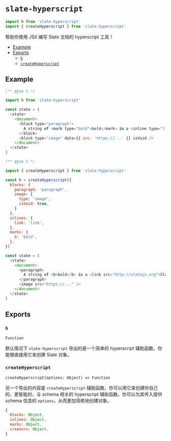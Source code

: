 
# `slate-hyperscript`

```js
import h from 'slate-hyperscript'
import { createHyperscript } from 'slate-hyperscript'
```

帮助你使用 JSX 编写 Slate 文档的 hyperscript 工具！

- [Example](#example)
- [Exports](#methods)
  - [`h`](#h)
  - [`createHyperscript`](#createhyperscript)


## Example

```js
/** @jsx h */

import h from 'slate-hyperscript'

const state = (
  <state>
    <document>
      <block type="paragraph">
        A string of <mark type="bold">bold</mark> in a <inline type="link" data={{ src: 'http://slatejs.org' }}>Slate</inline> editor!
      </block>
      <block type="image" data={{ src: 'https://...' }} isVoid />
    </document>
  </state>
)
```

```js
/** @jsx h */

import { createHyperscript } from 'slate-hyperscript'

const h = createHyperscript({
  blocks: {
    paragraph: 'paragraph',
    image: {
      type: 'image',
      isVoid: true,
    }
  },
  inlines: {
    link: 'link',
  },
  marks: {
    b: 'bold',
  },
})

const state = (
  <state>
    <document>
      <paragraph>
        A string of <b>bold</b> in a <link src="http://slatejs.org">Slate</link> editor!
      </paragraph>
      <image src="https://..." />
    </document>
  </state>
)
```


## Exports

### `h`
`Function`

默认情况下 `slate-hyperscript` 导出的是一个简单的 hyperscript 辅助函数，你能够直接用它来创建 Slate 对象。

### `createHyperscript`
`createHyperscript(options: Object) => Function`

另一个导出的内容是 `createHyperscript` 辅助函数，你可以用它来创建你自己的、更智能的、与 schema 相关的 hyperscript 辅助函数。你可以为其传入提供 schema 信息的 `options`，从而更加简练地创建对象。

```js
{
  blocks: Object,
  inlines: Object,
  marks: Object,
  creators: Object,
}
```

